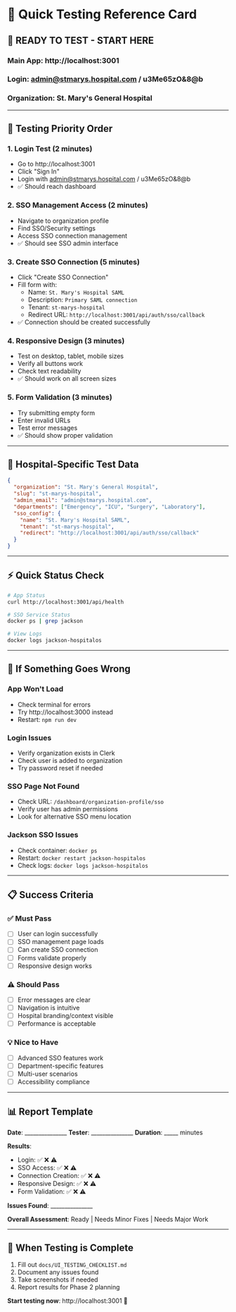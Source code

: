 # 🧪 Quick Testing Reference Card

## 🔗 **READY TO TEST - START HERE**

### **Main App**: http://localhost:3001
### **Login**: admin@stmarys.hospital.com / u3Me65zO&8@b
### **Organization**: St. Mary's General Hospital

---

## 🎯 **Testing Priority Order**

### 1. **Login Test** (2 minutes)
- Go to http://localhost:3001
- Click "Sign In"
- Login with admin@stmarys.hospital.com / u3Me65zO&8@b
- ✅ Should reach dashboard

### 2. **SSO Management Access** (2 minutes)
- Navigate to organization profile
- Find SSO/Security settings
- Access SSO connection management
- ✅ Should see SSO admin interface

### 3. **Create SSO Connection** (5 minutes)
- Click "Create SSO Connection"
- Fill form with:
  - Name: `St. Mary's Hospital SAML`
  - Description: `Primary SAML connection`
  - Tenant: `st-marys-hospital`
  - Redirect URL: `http://localhost:3001/api/auth/sso/callback`
- ✅ Connection should be created successfully

### 4. **Responsive Design** (3 minutes)
- Test on desktop, tablet, mobile sizes
- Verify all buttons work
- Check text readability
- ✅ Should work on all screen sizes

### 5. **Form Validation** (3 minutes)
- Try submitting empty form
- Enter invalid URLs
- Test error messages
- ✅ Should show proper validation

---

## 🏥 **Hospital-Specific Test Data**

```json
{
  "organization": "St. Mary's General Hospital",
  "slug": "st-marys-hospital",
  "admin_email": "admin@stmarys.hospital.com",
  "departments": ["Emergency", "ICU", "Surgery", "Laboratory"],
  "sso_config": {
    "name": "St. Mary's Hospital SAML",
    "tenant": "st-marys-hospital",
    "redirect": "http://localhost:3001/api/auth/sso/callback"
  }
}
```

---

## ⚡ **Quick Status Check**

```bash
# App Status
curl http://localhost:3001/api/health

# SSO Service Status
docker ps | grep jackson

# View Logs
docker logs jackson-hospitalos
```

---

## 🔧 **If Something Goes Wrong**

### App Won't Load
- Check terminal for errors
- Try http://localhost:3000 instead
- Restart: `npm run dev`

### Login Issues
- Verify organization exists in Clerk
- Check user is added to organization
- Try password reset if needed

### SSO Page Not Found
- Check URL: `/dashboard/organization-profile/sso`
- Verify user has admin permissions
- Look for alternative SSO menu location

### Jackson SSO Issues
- Check container: `docker ps`
- Restart: `docker restart jackson-hospitalos`
- Check logs: `docker logs jackson-hospitalos`

---

## 📋 **Success Criteria**

### ✅ **Must Pass**
- [ ] User can login successfully
- [ ] SSO management page loads
- [ ] Can create SSO connection
- [ ] Forms validate properly
- [ ] Responsive design works

### ⚠️ **Should Pass**
- [ ] Error messages are clear
- [ ] Navigation is intuitive
- [ ] Hospital branding/context visible
- [ ] Performance is acceptable

### 💡 **Nice to Have**
- [ ] Advanced SSO features work
- [ ] Department-specific features
- [ ] Multi-user scenarios
- [ ] Accessibility compliance

---

## 📊 **Report Template**

**Date**: _______________
**Tester**: _______________
**Duration**: _____ minutes

**Results**:
- Login: ✅ ❌ ⚠️
- SSO Access: ✅ ❌ ⚠️
- Connection Creation: ✅ ❌ ⚠️
- Responsive Design: ✅ ❌ ⚠️
- Form Validation: ✅ ❌ ⚠️

**Issues Found**: _______________

**Overall Assessment**: Ready | Needs Minor Fixes | Needs Major Work

---

## 🎉 **When Testing is Complete**

1. Fill out `docs/UI_TESTING_CHECKLIST.md`
2. Document any issues found
3. Take screenshots if needed
4. Report results for Phase 2 planning

**Start testing now**: http://localhost:3001 🚀
